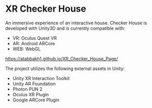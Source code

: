 # XR Checker House
An immersive experience of an interactive house. Checker House is developed with Unity3D and is currently compatible with:
  - VR: Oculus Quest VR
  - AR: Android ARCore 
  - WEB: WebGL 
  
https://atabbakh1.github.io/XR_Checker_House_Page/

The project utilizes the following external assets in Unity:
  - Unity XR Interaction Toolkit
  - Unity AR Foundation
  - Photon PUN 2
  - Oculus XR Plugin
  - Google ARCore Plugin
  
